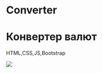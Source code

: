 # Converter
<h1>Конвертер валют</h1>
<p>HTML,CSS,JS,Bootstrap<p/>
<img src="https://encrypted-tbn0.gstatic.com/images?q=tbn:ANd9GcTrbryvRMax-jnvKcOKzAp0A_mPDfLKMgGzGA&usqp=CAU" />
